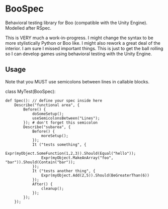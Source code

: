 BooSpec
=======

Behavioral testing library for Boo (compatible with the Unity Engine).  Modelled after RSpec.

This is VERY much a work-in-progress.  I might change the syntax to be more stylistically 
Python or Boo like.  I might also rework a great deal of the interior.  I am sure I 
missed important things.  This is just to get the ball rolling so I can develop games 
using behavioral testing with the Unity Engine.

Usage
-----
Note that you MUST use semicolons between lines in callable blocks.

class MyTest(BooSpec):

	def Spec(): // define your spec inside here
		Describe("functional area", {
			Before() {
				doSomeSetup();
				useSemicolonsBetween("Lines");
			}); # don't forget this semicolon
			Describe("subarea", {
				Before() {
					moreSetup();
				});
				It ("tests something", {
					Expr(myObject.SomeFunction(1,2,3)).Should(Equal("hello"));
					Expr(myObject.MakeAnArray("foo", "bar")).Should(Contain("bar"));
				});
				It ("tests another thing", {
					Expr(myObject.Add(2,5)).Should(BeGreaterThan(6))
				});
				After() {
					cleanup();	
				});
			});
		});
